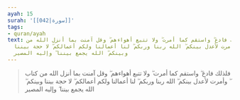 ```yaml
---
ayah: 15
surah: '[[042|سورة]]'
tags:
- quran/ayah
text: فلذلك فادع ۖ واستقم كما أمرت ۖ ولا تتبع أهواءهم ۖ وقل آمنت بما أنزل الله من
  كتاب ۖ وأمرت لأعدل بينكم ۖ الله ربنا وربكم ۖ لنا أعمالنا ولكم أعمالكم ۖ لا حجة بيننا
  وبينكم ۖ الله يجمع بيننا ۖ وإليه المصير
---
```

> فلذلك فادع ۖ واستقم كما أمرت ۖ ولا تتبع أهواءهم ۖ وقل آمنت بما أنزل الله من كتاب ۖ وأمرت لأعدل بينكم ۖ الله ربنا وربكم ۖ لنا أعمالنا ولكم أعمالكم ۖ لا حجة بيننا وبينكم ۖ الله يجمع بيننا ۖ وإليه المصير
